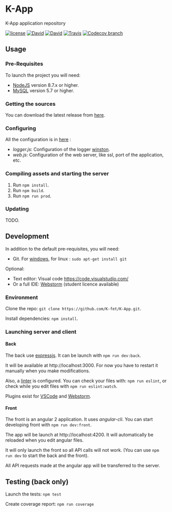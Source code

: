 # K-App
K-App application repository

[![license](https://img.shields.io/github/license/K-fet/K-App.svg)](./LICENSE.md)
[![David](https://img.shields.io/david/K-fet/K-App.svg)](https://david-dm.org/K-fet/K-App)
[![David](https://img.shields.io/david/dev/K-fet/K-App.svg)](https://david-dm.org/K-fet/K-App)
[![Travis](https://img.shields.io/travis/K-fet/K-App.svg)](https://travis-ci.org/K-fet/K-App)
[![Codecov branch](https://img.shields.io/codecov/c/github/K-fet/K-App.svg)](https://codecov.io/gh/K-fet/K-App/)

## Usage

### Pre-Requisites

To launch the project you will need:
- [NodeJS](https://nodejs.org/en/) version 8.7.x or higher.
- [MySQL](https://dev.mysql.com/downloads/mysql) version 5.7 or higher.


### Getting the sources

You can download the latest release from [here](https://github.com/K-fet/K-App/releases).

### Configuring

All the configuration is in [here](/server/config) :
- _logger.js_: Configuration of the logger [winston](https://github.com/winstonjs/winston).
- _web.js_: Configuration of the web server, like ssl, port of the application, etc.


### Compiling assets and starting the server

1. Run `npm install`.
2. Run `npm build`.
3. Run `npm run prod`.


### Updating

TODO.


## Development

In addition to the default pre-requisites, you will need:

- Git. For [windows](https://git-scm.com/downloads), for linux : `sudo apt-get install git`

Optional:
- Text editor: Visual code https://code.visualstudio.com/
- Or a full IDE: [Webstorm](https://www.jetbrains.com/webstorm/)
    (student licence available) 

### Environment

Clone the repo: `git clone https://github.com/K-fet/K-App.git`.

Install dependencies: `npm install`.

### Launching server and client

#### Back

The back use [expressjs](https://expressjs.com). 
It can be launch with `npm run dev:back`.

It will be available at http://localhost:3000.
For now you have to restart it manually when you make modifications.

Also, a [linter](https://en.wikipedia.org/wiki/Lint_(software)) is configured.
You can check your files with: `npm run eslint`, or check while you edit files with
`npm run eslint:watch`.

Plugins exist for [VSCode](https://marketplace.visualstudio.com/items?itemName=dbaeumer.vscode-eslint)
and [Webstorm](http://plugins.jetbrains.com/plugin/7494).


#### Front

The front is an angular 2 application. It uses _angular-cli_.
You can start developing front with `npm run dev:front`.

The app will be launch at http://localhost:4200. 
It will automatically be reloaded when you edit angular files. 

It will only launch the front so all API calls will not work.
(You can use `npm run dev` to start the back and the front).

All API requests made at the angular app will be transferred to the server.


## Testing (back only)

Launch the tests: `npm test`

Create coverage report: `npm run coverage`

